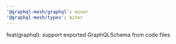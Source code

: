 ```yaml
---
'@graphql-mesh/graphql': minor
'@graphql-mesh/types': minor
---
```


feat(graphql): support exported GraphQLSchema from code files
